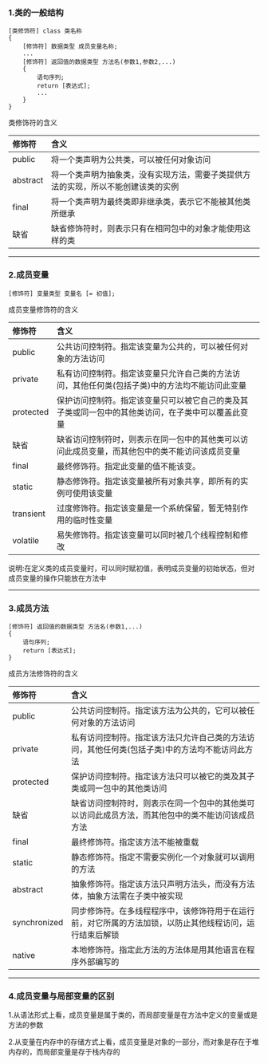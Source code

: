 ### 1.类的一般结构

```
[类修饰符] class 类名称
{
    [修饰符] 数据类型 成员变量名称;
    ...
    [修饰符] 返回值的数据类型 方法名(参数1,参数2,...)
    {
        语句序列;
        return [表达式];
        ...
    }
}
```

类修饰符的含义

| 修饰符 | 含义 |
| :--- | :--- |
| public | 将一个类声明为公共类，可以被任何对象访问 |
| abstract | 将一个类声明为抽象类，没有实现方法，需要子类提供方法的实现，所以不能创建该类的实例 |
| final | 将一个类声明为最终类即非继承类，表示它不能被其他类所继承 |
| 缺省 | 缺省修饰符时，则表示只有在相同包中的对象才能使用这样的类 |

---

### 2.成员变量

```
[修饰符] 变量类型 变量名 [= 初值];
```

成员变量修饰符的含义

| 修饰符 | 含义 |
| :--- | :--- |
| public | 公共访问控制符。指定该变量为公共的，可以被任何对象的方法访问 |
| private | 私有访问控制符。指定该变量只允许自己类的方法访问，其他任何类\(包括子类\)中的方法均不能访问此变量 |
| protected | 保护访问控制符。指定该变量只可以被它自己的类及其子类或同一包中的其他类访问，在子类中可以覆盖此变量 |
| 缺省 | 缺省访问控制符时，则表示在同一包中的其他类可以访问此成员变量，而其他包中的类不能访问该成员变量 |
| final | 最终修饰符。指定此变量的值不能该变。 |
| static | 静态修饰符。指定该变量被所有对象共享，即所有的实例可使用该变量 |
| transient | 过度修饰符。指定该变量是一个系统保留，暂无特别作用的临时性变量 |
| volatile | 易失修饰符。指定该变量可以同时被几个线程控制和修改 |

说明:在定义类的成员变量时，可以同时赋初值，表明成员变量的初始状态，但对成员变量的操作只能放在方法中

---

### 3.成员方法

```
[修饰符] 返回值的数据类型 方法名(参数1,...)
{
    语句序列;
    return [表达式];
}
```

成员方法修饰符的含义

| 修饰符 | 含义 |
| :--- | :--- |
| public | 公共访问控制符。指定该方法为公共的，它可以被任何对象的方法访问 |
| private | 私有访问控制符。指定该方法只允许自己类的方法访问，其他任何类\(包括子类\)中的方法均不能访问此方法 |
| protected | 保护访问控制符。指定该方法只可以被它的类及其子类或同一包中的其他类访问 |
| 缺省 | 缺省访问控制符时，则表示在同一个包中的其他类可以访问此成员方法，而其他包中的类不能访问该成员方法 |
| final | 最终修饰符。指定该方法不能被重载 |
| static | 静态修饰符。指定不需要实例化一个对象就可以调用的方法 |
| abstract | 抽象修饰符。指定该方法只声明方法头，而没有方法体，抽象方法需在子类中被实现 |
| synchronized | 同步修饰符。在多线程程序中，该修饰符用于在运行前，对它所属的方法加锁，以防止其他线程访问，运行结束后解锁 |
| native | 本地修饰符。指定此方法的方法体是用其他语言在程序外部编写的 |

---

### 4.成员变量与局部变量的区别

1.从语法形式上看，成员变量是属于类的，而局部变量是在方法中定义的变量或是方法的参数

2.从变量在内存中的存储方式上看，成员变量是对象的一部分，而对象是存在于堆内存的，而局部变量是存于栈内存的



